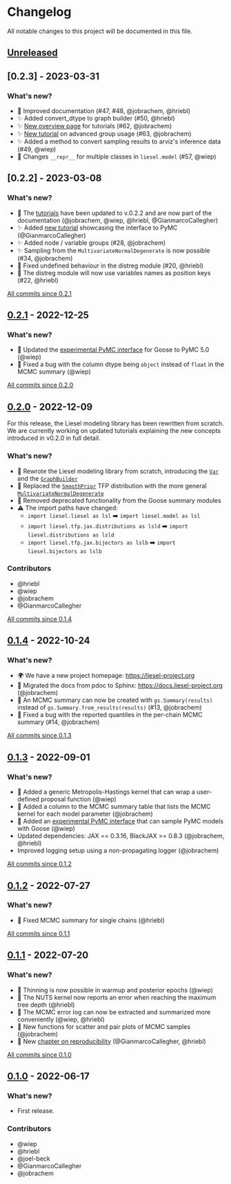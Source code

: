 # Changelog

All notable changes to this project will be documented in this file.

## [Unreleased]

## [0.2.3] - 2023-03-31

### What's new?

- :book: Improved documentation (#47, #48, @jobrachem, @hriebl)
- :sparkles:  Added convert_dtype to graph builder (#50, @hriebl)
- :sparkles: [New overview page](https://docs.liesel-project.org/en/latest/tutorials_overview.html) for tutorials (#62, @jobrachem)
- ✨ [New tutorial](https://docs.liesel-project.org/en/latest/tutorials/md/07-groups.html) on advanced group usage (#63, @jobrachem)
- :sparkles: Added a method to convert sampling results to arviz's inference data (#49, @wiep)
- :construction: Changes `__repr__` for multiple classes in `liesel.model` (#57, @wiep)

## [0.2.2] - 2023-03-08

### What's new?

- :truck: The [tutorials](https://docs.liesel-project.org/en/latest/#tutorials) have been updated to v.0.2.2 and are now part of the documentation (@jobrachem, @wiep, @hriebl, @GianmarcoCallegher)
- :sparkles:  Added [new tutorial](https://docs.liesel-project.org/en/latest/tutorials/md/06-pymc.html) showcasing the interface to PyMC (@GianmarcoCallegher)
- :sparkles: Added node / variable groups (#28, @jobrachem)
- :sparkles: Sampling from the `MultivariateNormalDegenerate` is now possible (#34, @jobrachem)
- :construction: Fixed undefined behaviour in the distreg module (#20, @hriebl)
- :construction: The distreg module will now use variables names as position keys (#22, @hriebl)

[All commits since 0.2.1](https://github.com/liesel-devs/liesel/compare/v0.2.1...v0.2.2)

## [0.2.1] - 2022-12-25

### What's new?

- :swan: Updated the [experimental PyMC interface](https://docs.liesel-project.org/en/v0.2.1/generated/liesel.experimental.pymc.html) for Goose to PyMC 5.0 (@wiep)
- :swan: Fixed a bug with the column dtype being `object` instead of `float` in the MCMC summary (@wiep)

[All commits since 0.2.0](https://github.com/liesel-devs/liesel/compare/v0.2.0...v0.2.1)

## [0.2.0] - 2022-12-09

For this release, the Liesel modeling library has been rewritten from scratch. We are
currently working on updated tutorials explaining the new concepts introduced in v0.2.0
in full detail.

### What's new?

- :girl: Rewrote the Liesel modeling library from scratch, introducing the
  [`Var`](https://docs.liesel-project.org/en/v0.2.0/generated/liesel.model.nodes.Var.html) and the
  [`GraphBuilder`](https://docs.liesel-project.org/en/v0.2.0/generated/liesel.model.model.GraphBuilder.html)
- :girl: Replaced the
  [`SmoothPrior`](https://docs.liesel-project.org/en/v0.1.4/generated/liesel.tfp.jax.distributions.smooth_prior.SmoothPrior.html) TFP distribution with the more general
  [`MultivariateNormalDegenerate`](https://docs.liesel-project.org/en/v0.2.0/generated/liesel.distributions.mvn_degen.MultivariateNormalDegenerate.html)
- :swan: Removed deprecated functionality from the Goose summary modules
- :warning: The import paths have changed:
  - `import liesel.liesel as lsl` :arrow_right: `import liesel.model as lsl`
  - `import liesel.tfp.jax.distributions as lsld` :arrow_right: `import liesel.distributions as lsld`
  - `import liesel.tfp.jax.bijectors as lslb` :arrow_right: `import liesel.bijectors as lslb`

### Contributors

- @hriebl
- @wiep
- @jobrachem
- @GianmarcoCallegher

[All commits since 0.1.4](https://github.com/liesel-devs/liesel/compare/v0.1.4...v0.2.0)

## [0.1.4] - 2022-10-24

### What's new?

- :earth_africa: We have a new project homepage: <https://liesel-project.org>
- :book: Migrated the docs from pdoc to Sphinx: <https://docs.liesel-project.org> (@jobrachem)
- :swan: An MCMC summary can now be created with `gs.Summary(results)` instead of `gs.Summary.from_results(results)` (#13, @jobrachem)
- :swan: Fixed a bug with the reported quantiles in the per-chain MCMC summary (#14, @jobrachem)

[All commits since 0.1.3](https://github.com/liesel-devs/liesel/compare/v0.1.3...v0.1.4)

## [0.1.3] - 2022-09-01

### What's new?

- :swan: Added a generic Metropolis-Hastings kernel that can wrap a user-defined proposal function (@wiep)
- :swan: Added a column to the MCMC summary table that lists the MCMC kernel for each model parameter (@jobrachem)
- :swan: Added an [experimental PyMC interface](https://github.com/liesel-devs/liesel/blob/v0.1.3/liesel/experimental/pymc.py) that can sample PyMC models with Goose (@wiep)
- Updated dependencies: JAX == 0.3.16, BlackJAX >= 0.8.3 (@jobrachem, @hriebl)
- Improved logging setup using a non-propagating logger (@jobrachem)

[All commits since 0.1.2](https://github.com/liesel-devs/liesel/compare/v0.1.2...v0.1.3)

## [0.1.2] - 2022-07-27

### What's new?

- :swan: Fixed MCMC summary for single chains (@hriebl)

[All commits since 0.1.1](https://github.com/liesel-devs/liesel/compare/v0.1.1...v0.1.2)

## [0.1.1] - 2022-07-20

### What's new?

- :swan: Thinning is now possible in warmup and posterior epochs (@wiep)
- :swan: The NUTS kernel now reports an error when reaching the maximum tree depth (@hriebl)
- :swan: The MCMC error log can now be extracted and summarized more conveniently (@wiep, @hriebl)
- :swan: New functions for scatter and pair plots of MCMC samples (@jobrachem)
- :book: New [chapter on reproducibility](https://liesel-devs.github.io/liesel-tutorials/reproducibility.html) (@GianmarcoCallegher, @hriebl)

[All commits since 0.1.0](https://github.com/liesel-devs/liesel/compare/v0.1.0...v0.1.1)

## [0.1.0] - 2022-06-17

### What's new?

- First release.

### Contributors

- @wiep
- @hriebl
- @joel-beck
- @GianmarcoCallegher
- @jobrachem

[Unreleased]: https://github.com/liesel-devs/liesel/compare/v0.2.1...HEAD
[0.2.1]: https://github.com/liesel-devs/liesel/releases/tag/v0.2.1
[0.2.0]: https://github.com/liesel-devs/liesel/releases/tag/v0.2.0
[0.1.4]: https://github.com/liesel-devs/liesel/releases/tag/v0.1.4
[0.1.3]: https://github.com/liesel-devs/liesel/releases/tag/v0.1.3
[0.1.2]: https://github.com/liesel-devs/liesel/releases/tag/v0.1.2
[0.1.1]: https://github.com/liesel-devs/liesel/releases/tag/v0.1.1
[0.1.0]: https://github.com/liesel-devs/liesel/releases/tag/v0.1.0
